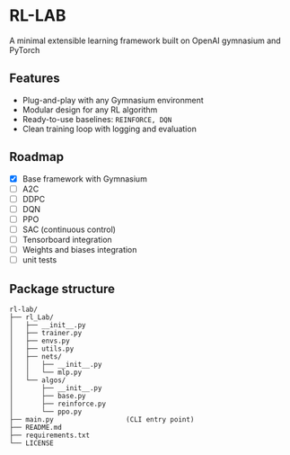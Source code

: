 # RL-LAB

A minimal extensible learning framework built on OpenAI gymnasium and PyTorch

## Features
- Plug-and-play with any Gymnasium environment
- Modular design for any RL algorithm
- Ready-to-use baselines: `REINFORCE, DQN`
- Clean training loop with logging and evaluation

## Roadmap
- [x] Base framework with Gymnasium
- [ ] A2C
- [ ] DDPC
- [ ] DQN
- [ ] PPO
- [ ] SAC (continuous control)
- [ ] Tensorboard integration
- [ ] Weights and biases integration
- [ ] unit tests

## Package structure
```
rl-lab/
├── rl_Lab/
│   ├── __init__.py
│   ├── trainer.py
│   ├── envs.py
│   ├── utils.py
│   ├── nets/
│   │   ├── __init__.py
│   │   └── mlp.py
│   └── algos/
│       ├── __init__.py
│       ├── base.py
│       ├── reinforce.py     
│       └── ppo.py           
├── main.py                  (CLI entry point)
├── README.md
├── requirements.txt
└── LICENSE

```